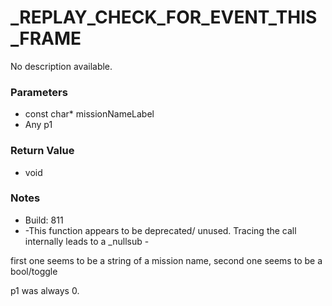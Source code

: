 # _REPLAY_CHECK_FOR_EVENT_THIS_FRAME

No description available.

### Parameters
* const char* missionNameLabel
* Any p1

### Return Value
* void

### Notes
* Build: 811
* -This function appears to be deprecated/ unused. Tracing the call internally leads to a _nullsub -

first one seems to be a string of a mission name, second one seems to be a bool/toggle

p1 was always 0.


